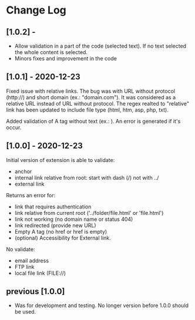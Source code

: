 # Change Log

## [1.0.2] - 
+ Allow validation in a part of the code (selected text).
  If no text selected the whole content is selected.
+ Minors fixes and improvement in the code


## [1.0.1] - 2020-12-23
Fixed issue with relative links.
The bug was with URL without protocol (http://) and short domain (ex.: "domain.com"). It was considered as a relative URL instead of URL without protocol.
The regex realted to "relative" link has been updated to include file type (html, htm, asp, php, txt).

Added validation of A tag without text (ex.: <a href="domain.name"></a>).
An error is generated if it's occur.


## [1.0.0] - 2020-12-23
Initial version of extension is able to validate:
+ anchor
+ internal link relative from root: start with dash (/) not with ../
+ external link

Returns an error for:
+ link that requires authentication
+ link relative from current root ('../folder/file.html' or 'file.html')
+ link not working (no domain name or status 404)
+ link redirected (provide new URL)
+ Empty A tag (no href or href is empty)
+ (optional) Accessibility for External link.

No validate:
+ email address
+ FTP link
+ local file link (FILE://)

## previous [1.0.0]
- Was for development and testing. No longer version before 1.0.0 should be used.
